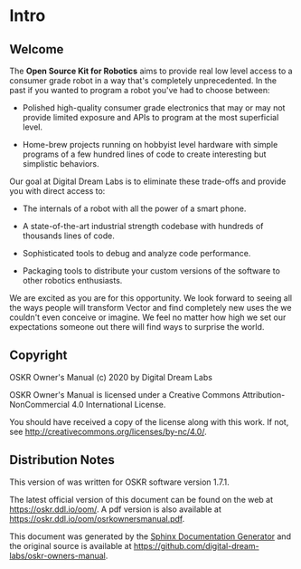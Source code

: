 # Intro

## Welcome

The **Open Source Kit for Robotics** aims to provide real low level
access to a consumer grade robot in a way that's completely
unprecedented. In the past if you wanted to program a robot you've had
to choose between:

* Polished high-quality consumer grade electronics that may or may not
    provide limited exposure and APIs to program at the most superficial
    level.

* Home-brew projects running on hobbyist level hardware with simple
    programs of a few hundred lines of code to create interesting but
    simplistic behaviors.

Our goal at Digital Dream Labs is to eliminate these
trade-offs and provide you with direct access to:

* The internals of a robot with all the power of a smart phone.

* A state-of-the-art industrial strength codebase with hundreds of
    thousands lines of code.

* Sophisticated tools to debug and analyze code performance.

* Packaging tools to distribute your custom versions of the software
    to other robotics enthusiasts.

We are excited as you are for this opportunity. We look forward to
seeing all the ways people will transform Vector and find completely
new uses the we couldn't even conceive or imagine. We feel no matter
how high we set our expectations someone out there will find ways to
surprise the world.

## Copyright

OSKR Owner's Manual (c) 2020 by Digital Dream Labs

OSKR Owner's Manual is licensed under a Creative Commons
Attribution-NonCommercial 4.0 International License.

You should have received a copy of the license along with this
work. If not, see <http://creativecommons.org/licenses/by-nc/4.0/>.

## Distribution Notes

This version of was written for OSKR software version 1.7.1.

The latest official version of this document can be found on the web
at <https://oskr.ddl.io/oom/>. A pdf version is also available at
<https://oskr.ddl.io/oom/osrkownersmanual.pdf>.

This document was generated by the [Sphinx Documentation
Generator](https://www.sphinx-doc.org/) and the original source is
available at <https://github.com/digital-dream-labs/oskr-owners-manual>.

